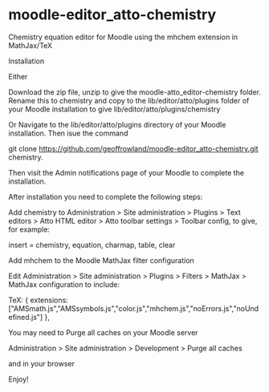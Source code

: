 moodle-editor_atto-chemistry
============================

Chemistry equation editor for Moodle using the mhchem extension in MathJax/TeX

Installation

Either

Download the zip file, unzip to give the moodle-atto_editor-chemistry folder. Rename this to chemistry and copy to the lib/editor/atto/plugins folder of your Moodle installation to give lib/editor/atto/plugins/chemistry

Or
Navigate to the lib/editor/atto/plugins directory of your Moodle installation. Then isue the command

git clone https://github.com/geoffrowland/moodle-editor_atto-chemistry.git chemistry.

Then visit the Admin notifications page of your Moodle to complete the installation.

After installation you need to complete the following steps:

Add chemistry to Administration > Site administration > Plugins > Text editors > Atto HTML editor > Atto toolbar settings > Toolbar config, to give, for example:

insert = chemistry, equation, charmap, table, clear

Add mhchem to the Moodle MathJax filter configuration

Edit Administration > Site administration > Plugins > Filters > MathJax > MathJax configuration to include:

TeX: {
  extensions: ["AMSmath.js","AMSsymbols.js","color.js","mhchem.js","noErrors.js","noUndefined.js"]
},

You may need to Purge all caches on your Moodle server

Administration > Site administration > Development > Purge all caches

and in your browser

Enjoy!






